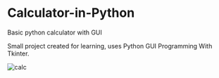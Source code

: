 # Calculator-in-Python
Basic python calculator with GUI

Small project created for learning, uses Python GUI Programming With Tkinter.



![calc](https://user-images.githubusercontent.com/120754736/222872614-13fb24f1-6d88-4cd8-9c06-ae3da6212e5e.png)
